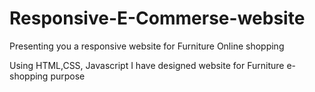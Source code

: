 # Responsive-E-Commerse-website

 Presenting you a responsive website for Furniture Online shopping

 Using HTML,CSS, Javascript I have designed website for Furniture e-shopping purpose 
